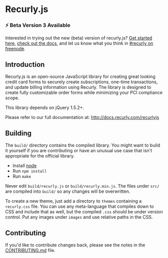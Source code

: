 # Recurly.js

### :zap: Beta Version 3 Available

Interested in trying out the new (beta) version of recurly.js? [Get started here](https://github.com/recurly/recurly-js/tree/v3), [check out the docs](https://docs.recurly.com/api/recurlyjs/v3beta), and let us know what you think in [#recurly on freenode](irc://chat.freenode.net:+6697/recurly).

## Introduction

Recurly.js is an open-source JavaScript library for creating great looking
credit card forms to securely create subscriptions, one-time transactions, and
update billing information using Recurly. The library is designed to create
fully customizable order forms while minimizing your PCI compliance scope.

This library depends on jQuery 1.5.2+.

Please refer to our full documentation at: http://docs.recurly.com/recurlyjs

## Building

The `build/` directory contains the compiled library. You might want to build it
yourself if you are contributing or have an unusual use case that isn't
appropriate for the official library.

* Install [node](http://nodejs.org/)
* Run `npm install`
* Run `make`

Never edit `build/recurly.js` or `build/recurly.min.js`. The files under `src/`
are compiled into `build/` so any changes will be overwritten.

To create a new theme, just add a directory to `themes` containing a
`recurly.css` file. You can use any meta-language that compiles down to CSS and
include that as well, but the compiled `.css` should be under version control.
Put any images under `images` and use relative paths in the CSS.

## Contributing

If you'd like to contribute changes back, please see the notes in the
[CONTRIBUTING.md](./CONTRIBUTING.md) file.
